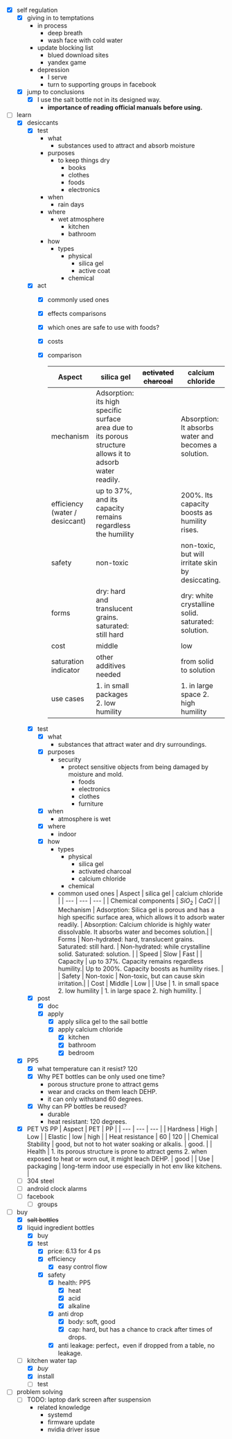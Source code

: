 - [x] self regulation
    - [x] giving in to temptations
        - in process
            - deep breath
            - wash face with cold water
        - update blocking list
            - blued download sites
            - yandex game
        - depression
            - I serve
            - turn to supporting groups in facebook
    - [x] jump to conclusions
        - [x] I use the salt bottle not in its designed way.
            - **importance of reading official manuals before using.**
- [ ] learn
    - [x] desiccants
        - [x] test
            - what
                - substances used to attract and absorb moisture
            - purposes
                - to keep things dry
                    - books
                    - clothes
                    - foods
                    - electronics
            - when
                - rain days
            - where
                - wet atmosphere
                    - kitchen
                    - bathroom
            - how
                - types
                    - physical
                        - silica gel
                        - active coat
                    - chemical
        - [x] act
            - [x] commonly used ones
            - [x] effects comparisons
            - [x] which ones are safe to use with foods?
            - [x] costs
            - [x] comparison

                | Aspect | silica gel | ~~activated charcoal~~ | calcium chloride |
                | --- | --- | --- | --- |
                | mechanism | Adsorption: its high specific surface area due to its porous structure allows it to adsorb water readily. || Absorption: It absorbs water and becomes a solution. | 
                | efficiency (water / desiccant) | up to 37%, and its capacity remains regardless the humility || 200%. Its capacity boosts as humility rises. |
                | safety | non-toxic || non-toxic, but will irritate skin by desiccating. |
                | forms | dry: hard and translucent grains. saturated: still hard || dry: white crystalline solid. saturated: solution. |
                | cost | middle || low |
                | saturation indicator | other additives needed || from solid to solution |
                | use cases | 1. in small packages 2. low humility || 1. in large space 2. high humility |
        - [x] test
            - [x] what
                - substances that attract water and dry surroundings.
            - [x] purposes
                - security
                    - protect sensitive objects from being damaged by moisture and mold.
                        - foods
                        - electronics
                        - clothes
                        - furniture
            - [x] when
                - atmosphere is wet
            - [x] where
                - indoor
            - [x] how
                - types
                    - physical
                        - silica gel
                        - activated charcoal
                        - calcium chloride
                    - chemical
                - common used ones
                    | Aspect | silica gel | calcium chloride |
                    | --- | --- | --- |
                    | Chemical components | $SiO_2$ | $CaCl$ |
                    | Mechanism | Adsorption: Silica gel is porous and has a high specific surface area, which allows it to adsorb water readily. | Absorption: Calcium chloride is highly water dissolvable. It absorbs water and becomes solution.|
                    | Forms | Non-hydrated: hard, translucent grains. Saturated: still hard. | Non-hydrated: while crystalline solid.  Saturated: solution. |
                    | Speed | Slow | Fast |
                    | Capacity | up to 37%. Capacity remains regardless humility.| Up to 200%. Capacity boosts as humility rises. |
                    | Safety | Non-toxic | Non-toxic, but can cause skin irritation.|
                    | Cost | Middle | Low |
                    | Use | 1. in small space 2. low humility | 1. in large space 2. high humility. |
        - [x] post
            - [x] doc
            - [x] apply
                - [x] apply silica gel to the sail bottle
                - [x] apply calcium chloride
                    - [x] kitchen
                    - [x] bathroom
                    - [x] bedroom
    - [x] PP5
        - [x] what temperature can it resist? 120
        - [x] Why PET bottles can be only used one time?
            - porous structure prone to attract gems
            - wear and cracks on them leach DEHP.
            - it can only withstand 60 degrees.
        - [x] Why can PP bottles be reused?
            - durable
            - heat resistant: 120 degrees.
    - [x] PET VS PP
        | Aspect | PET | PP |
        | --- | --- | --- |
        | Hardness | High | Low |
        | Elastic | low | high |
        | Heat resistance | 60 | 120 |
        | Chemical Stability | good, but not to hot water soaking or alkalis. | good. |
        | Health | 1. its porous structure is prone to attract gems 2. when exposed to heat or worn out, it might leach DEHP. | good |
        | Use | packaging | long-term indoor use especially in hot env like kitchens. |
    - [ ] 304 steel
    - [ ] android clock alarms
    - [ ] facebook
        - [ ] groups
- [ ] buy
    - [x] ~~salt bottles~~
    - [x] liquid ingredient bottles
        - [x] buy
        - [x] test
            - [x] price: 6.13 for 4 ps
            - [x] efficiency
                - [x] easy control flow
            - [x] safety
                - [x] health: PP5
                    - [x] heat
                    - [x] acid
                    - [x] alkaline
                - [x] anti drop
                    - [x] body: soft, good
                    - [x] cap: hard, but has a chance to crack after times of drops.
                - [x] anti leakage: perfect，even if dropped from a table, no leakage.
    - [ ] kitchen water tap
        - [x] *buy*
        - [x] install
        - [ ] test
- [ ] problem solving
    - [ ] TODO: laptop dark screen after suspension
        - related knowledge
            - systemd
            - firmware update
            - nvidia driver issue